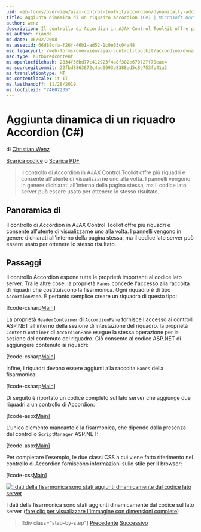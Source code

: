 ```yaml
---
uid: web-forms/overview/ajax-control-toolkit/accordion/dynamically-adding-an-accordion-pane-cs
title: Aggiunta dinamica di un riquadro Accordion (C#) | Microsoft Docs
author: wenz
description: Il controllo di Accordion in AJAX Control Toolkit offre più riquadri e consente all'utente di visualizzarne uno alla volta. I pannelli vengono in genere dichiarati w...
ms.author: riande
ms.date: 06/02/2008
ms.assetid: 66d88cfa-f26f-46b1-ad52-1c9e03c04a48
msc.legacyurl: /web-forms/overview/ajax-control-toolkit/accordion/dynamically-adding-an-accordion-pane-cs
msc.type: authoredcontent
ms.openlocfilehash: 2834f56bd77c412923f4a8f382e670727f70eae4
ms.sourcegitcommit: 22fbd8863672c4ad6693b8388ad5c8e753fb41a2
ms.translationtype: MT
ms.contentlocale: it-IT
ms.lasthandoff: 11/28/2019
ms.locfileid: "74607235"
---
```

# <a name="dynamically-adding-an-accordion-pane-c"></a>Aggiunta dinamica di un riquadro Accordion (C#)

di [Christian Wenz](https://github.com/wenz)

[Scarica codice](https://download.microsoft.com/download/5/6/d/56d50cef-2011-4c8f-9891-7edc6dc57df9/Accordion2.cs.zip) o [Scarica PDF](https://download.microsoft.com/download/6/7/1/6718d452-ff89-4d3f-a90e-c74ec2d636a3/accordion2CS.pdf)

> Il controllo di Accordion in AJAX Control Toolkit offre più riquadri e consente all'utente di visualizzarne uno alla volta. I pannelli vengono in genere dichiarati all'interno della pagina stessa, ma il codice lato server può essere usato per ottenere lo stesso risultato.

## <a name="overview"></a>Panoramica di

Il controllo di Accordion in AJAX Control Toolkit offre più riquadri e consente all'utente di visualizzarne uno alla volta. I pannelli vengono in genere dichiarati all'interno della pagina stessa, ma il codice lato server può essere usato per ottenere lo stesso risultato.

## <a name="steps"></a>Passaggi

Il controllo Accordion espone tutte le proprietà importanti al codice lato server. Tra le altre cose, la proprietà `Panes` concede l'accesso alla raccolta di riquadri che costituiscono la fisarmonica. Ogni riquadro è di tipo `AccordionPane`. È pertanto semplice creare un riquadro di questo tipo:

[!code-csharp[Main](dynamically-adding-an-accordion-pane-cs/samples/sample1.cs)]

La proprietà `HeaderContainer` di `AccordionPane` fornisce l'accesso ai controlli ASP.NET all'interno della sezione di intestazione del riquadro. la proprietà `ContentContainer` di `AccordionPane` esegue la stessa operazione per la sezione del contenuto del riquadro. Ciò consente al codice ASP.NET di aggiungere contenuto ai riquadri:

[!code-csharp[Main](dynamically-adding-an-accordion-pane-cs/samples/sample2.cs)]

Infine, i riquadri devono essere aggiunti alla raccolta `Panes` della fisarmonica:

[!code-csharp[Main](dynamically-adding-an-accordion-pane-cs/samples/sample3.cs)]

Di seguito è riportato un codice completo sul lato server che aggiunge due riquadri a un controllo di Accordion:

[!code-aspx[Main](dynamically-adding-an-accordion-pane-cs/samples/sample4.aspx)]

L'unico elemento mancante è la fisarmonica, che dipende dalla presenza del controllo `ScriptManager` ASP.NET:

[!code-aspx[Main](dynamically-adding-an-accordion-pane-cs/samples/sample5.aspx)]

Per completare l'esempio, le due classi CSS a cui viene fatto riferimento nel controllo di Accordion forniscono informazioni sullo stile per il browser:

[!code-css[Main](dynamically-adding-an-accordion-pane-cs/samples/sample6.css)]

[![i dati della fisarmonica sono stati aggiunti dinamicamente dal codice lato server](dynamically-adding-an-accordion-pane-cs/_static/image2.png)](dynamically-adding-an-accordion-pane-cs/_static/image1.png)

I dati della fisarmonica sono stati aggiunti dinamicamente dal codice sul lato server ([fare clic per visualizzare l'immagine con dimensioni complete](dynamically-adding-an-accordion-pane-cs/_static/image3.png))

> [!div class="step-by-step"]
> [Precedente](databinding-to-an-accordion-cs.md)
> [Successivo](databinding-to-an-accordion-vb.md)
